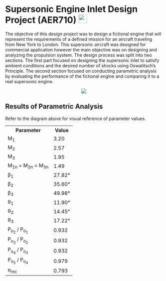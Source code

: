 <div>
  <h1>
    Supersonic Engine Inlet Design Project (AER710)
    <a href="https://www.mathworks.com/products/matlab.html">
      <img src="https://cdn.jsdelivr.net/gh/devicons/devicon@latest/icons/matlab/matlab-original.svg" width="28" />
    </a>
  </h1>
  <p>
    The objective of this design project was to design a fictional engine that will represent the requirements of a defined mission for an aircraft traveling from New York to London. 
    This supersonic aircraft was designed for commercial application however the main objective was on designing and analyzing the propulsion system.
    The design process was split into two sections. The first part focused on designing the supersonic inlet to satisfy ambient conditions and the desired number of shocks using Oswatitsch’s Principle.
    The second section focused on conducting parametric analysis by evaluating the performance of the fictional engine and comparing it to a real supersonic engine. 
  </p>
  <p align="center">
    <img src="https://github.com/AkusChhabra/EngineInletDesign/blob/main/InletRendition.png">
  </p>
  <h2> Results of Parametric Analysis </h2>
  <p>Refer to the diagram above for visual reference of parameter values. </p>
  <table align="center" style="margin: 0px auto;">
      <tr>
      <th>Parameter</th>
      <th>Value</th>
      </tr>
      <tr>
        <td>M<sub>1</sub></td>
        <td>3.20</td>
      </tr>
      <tr>
        <td>M<sub>2</sub></td>
        <td>2.57</td>
      </tr>
      <tr>
        <td>M<sub>3</sub></td>
        <td>1.95</td>
      </tr>
      <tr>
        <td>M<sub>1n</sub> = M<sub>2n</sub> = M<sub>3n</sub></td>
        <td>1.49</td>
      </tr>
      <tr>
        <td>&beta;<sub>1</sub></td>
        <td>27.82&deg;</td>
      </tr>
        <td>&beta;<sub>2</sub></td>
        <td>35.60&deg;</td>
      </tr>
      <tr>
        <td>&beta;<sub>3</sub></td>
        <td>49.98&deg;</td>
      </tr>
      <tr>
        <td>&theta;<sub>1</sub></td>
        <td>11.90&deg;</td>
      </tr>
      <tr>
        <td>&theta;<sub>2</sub></td>
        <td>14.45&deg;</td>
      </tr>
      <tr>
        <td>&theta;<sub>3</sub></td>
        <td>17.22&deg;</td>
      </tr>
      <tr>
        <td>P<sub>o<sub>2</sub></sub> / P<sub>o<sub>1</sub></sub> </td>
        <td>0.932</td>
      </tr>
      <tr>
        <td>P<sub>o<sub>3</sub></sub> / P<sub>o<sub>2</sub></sub> </td>
        <td>0.932</td>
      </tr>
      <tr>
        <td>P<sub>o<sub>4</sub></sub> / P<sub>o<sub>3</sub></sub> </td>
        <td>0.932</td>
      </tr>
      <tr>
        <td>P<sub>o<sub>5</sub></sub> / P<sub>o<sub>4</sub></sub> </td>
        <td>0.979</td>
      </tr>
      <tr>
        <td>&pi;<sub>rec</sub></td>
        <td>0.793</td>
      </tr>
  </table>
</div>
